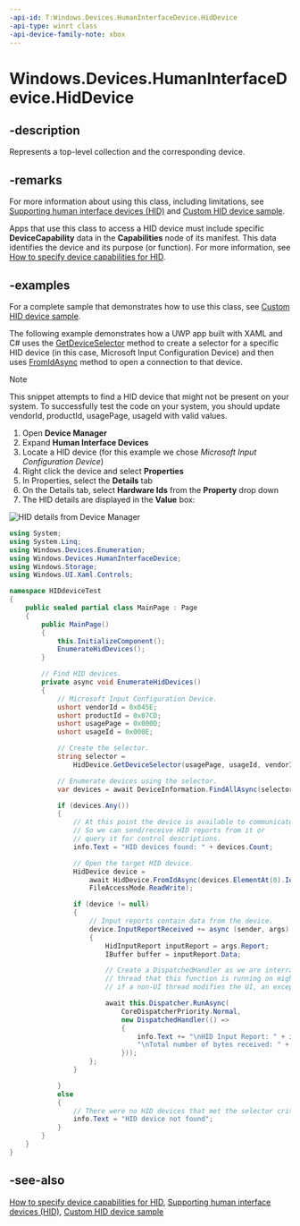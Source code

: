 ```yaml
---
-api-id: T:Windows.Devices.HumanInterfaceDevice.HidDevice
-api-type: winrt class
-api-device-family-note: xbox
---
```


<!-- Class syntax.
public class HidDevice : Windows.Devices.HumanInterfaceDevice.IHidDevice, Windows.Foundation.IClosable
-->

# Windows.Devices.HumanInterfaceDevice.HidDevice

## -description

Represents a top-level collection and the corresponding device.

## -remarks

For more information about using this class, including limitations, see [Supporting human interface devices (HID)](https://docs.microsoft.com/previous-versions/windows/apps/dn263140(v=win.10)) and [Custom HID device sample](https://github.com/microsoft/Windows-universal-samples/tree/master/Samples/CustomHidDeviceAccess).

Apps that use this class to access a HID device must include specific **DeviceCapability** data in the **Capabilities** node of its manifest. This data identifies the device and its purpose (or function). For more information, see [How to specify device capabilities for HID](https://docs.microsoft.com/uwp/schemas/appxpackage/how-to-specify-device-capabilities-for-hid).

## -examples

For a complete sample that demonstrates how to use this class, see [Custom HID device sample](https://github.com/microsoft/Windows-universal-samples/tree/master/Samples/CustomHidDeviceAccess).

The following example demonstrates how a UWP app built with XAML and C# uses the [GetDeviceSelector](hiddevice_getdeviceselector_1541481733.md) method to create a selector for a specific HID device (in this case, Microsoft Input Configuration Device) and then uses [FromIdAsync](hiddevice_fromidasync_1634380010.md) method to open a connection to that device.

> [!NOTE]
> This snippet attempts to find a HID device that might not be present on your system. To successfully test the code on your system, you should update vendorId, productId, usagePage, usageId with valid values.
> 1. Open **Device Manager**
> 2. Expand **Human Interface Devices**
> 3. Locate a HID device (for this example we chose *Microsoft Input Configuration Device*)
> 4. Right click the device and select **Properties**
> 5. In Properties, select the **Details** tab
> 6. On the Details tab, select **Hardware Ids** from the **Property** drop down
> 7. The HID details are displayed in the **Value** box:

<img src="images/devicemanager-hid-details-small.png" alt="HID details from Device Manager" />

```csharp
using System;
using System.Linq;
using Windows.Devices.Enumeration;
using Windows.Devices.HumanInterfaceDevice;
using Windows.Storage;
using Windows.UI.Xaml.Controls;

namespace HIDdeviceTest
{
    public sealed partial class MainPage : Page
    {
        public MainPage()
        {
            this.InitializeComponent();
            EnumerateHidDevices();
        }

        // Find HID devices.
        private async void EnumerateHidDevices()
        {
            // Microsoft Input Configuration Device.
            ushort vendorId = 0x045E;
            ushort productId = 0x07CD;
            ushort usagePage = 0x000D;
            ushort usageId = 0x000E;

            // Create the selector.
            string selector = 
                HidDevice.GetDeviceSelector(usagePage, usageId, vendorId, productId);

            // Enumerate devices using the selector.
            var devices = await DeviceInformation.FindAllAsync(selector);

            if (devices.Any())
            {
                // At this point the device is available to communicate with
                // So we can send/receive HID reports from it or 
                // query it for control descriptions.
                info.Text = "HID devices found: " + devices.Count;

                // Open the target HID device.
                HidDevice device = 
                    await HidDevice.FromIdAsync(devices.ElementAt(0).Id,
                    FileAccessMode.ReadWrite);

                if (device != null)
                {
                    // Input reports contain data from the device.
                    device.InputReportReceived += async (sender, args) =>
                    {
                        HidInputReport inputReport = args.Report;
                        IBuffer buffer = inputReport.Data;

                        // Create a DispatchedHandler as we are interracting with the UI directly and the
                        // thread that this function is running on might not be the UI thread; 
                        // if a non-UI thread modifies the UI, an exception is thrown.

                        await this.Dispatcher.RunAsync(
                            CoreDispatcherPriority.Normal,
                            new DispatchedHandler(() =>
                            {
                                info.Text += "\nHID Input Report: " + inputReport.ToString() + 
                                "\nTotal number of bytes received: " + buffer.Length.ToString();
                            }));
                    };
                }

            }
            else
            {
                // There were no HID devices that met the selector criteria.
                info.Text = "HID device not found";
            }
        }
    }
}
```

## -see-also

[How to specify device capabilities for HID](https://docs.microsoft.com/uwp/schemas/appxpackage/how-to-specify-device-capabilities-for-hid), [Supporting human interface devices (HID)](https://docs.microsoft.com/previous-versions/windows/apps/dn263140(v=win.10)), [Custom HID device sample](https://github.com/microsoft/Windows-universal-samples/tree/master/Samples/CustomHidDeviceAccess)
